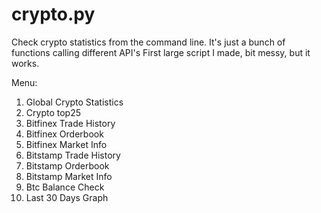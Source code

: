 # crypto.py

Check crypto statistics from the command line.
It's just a bunch of functions calling different API's
First large script I made, bit messy, but it works.

Menu:
1. Global Crypto Statistics
2. Crypto top25
3. Bitfinex Trade History
4. Bitfinex Orderbook
5. Bitfinex Market Info
6. Bitstamp Trade History
7. Bitstamp Orderbook
8. Bitstamp Market Info
9. Btc Balance Check
10. Last 30 Days Graph

